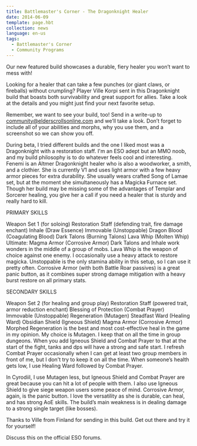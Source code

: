 ```yaml
---
title: Battlemaster's Corner - The Dragonknight Healer
date: 2014-06-09
template: page.hbt
collection: news
language: en-us
tags:
  - Battlemaster's Corner
  - Community Programs
---
```


Our new featured build showcases a durable, fiery healer you won’t want to mess with!

Looking for a healer that can take a few punches (or giant claws, or fireballs) without crumpling? Player Ville Korpi sent in this Dragonknight build that boasts both survivability and great support for allies. Take a look at the details and you might just find your next favorite setup.

Remember, we want to see your build, too! Send in a write-up to community@elderscrollsonline.com and we’ll take a look. Don’t forget to include all of your abilities and morphs, why you use them, and a screenshot so we can show you off.

During beta, I tried different builds and the one I liked most was a Dragonknight with a restoration staff. I'm an ESO adept but an MMO noob, and my build philosophy is to do whatever feels cool and interesting.
Fenemi is an Altmer Dragonknight healer who is also a woodworker, a smith, and a clothier. She is currently V1 and uses light armor with a few heavy armor pieces for extra durability. She usually wears crafted Song of Lamae set, but at the moment she simultaneously has a Magicka Furnace set. Though her build may be missing some of the advantages of Templar and Sorcerer healing, you give her a call if you need a healer that is sturdy and really hard to kill.

PRIMARY SKILLS

Weapon Set 1 (for soloing)
Restoration Staff (defending trait, fire damage enchant)
Inhale (Draw Essence)
Immovable (Unstoppable)
Dragon Blood (Coagulating Blood)
Dark Talons (Burning Talons)
Lava Whip (Molten Whip)
Ultimate: Magma Armor (Corrosive Armor)
Dark Talons and Inhale work wonders in the middle of a group of mobs. Lava Whip is the weapon of choice against one enemy. I occasionally use a heavy attack to restore magicka. Unstoppable is the only stamina ability in this setup, so I can use it pretty often. Corrosive Armor (with both Battle Roar passives) is a great panic button, as it combines super strong damage mitigation with a heavy burst restore on all primary stats.

SECONDARY SKILLS

Weapon Set 2 (for healing and group play)
Restoration Staff (powered trait, armor reduction enchant)
Blessing of Protection (Combat Prayer)
Immovable (Unstoppable)
Regeneration (Mutagen)
Steadfast Ward (Healing Ward)
Obsidian Shield (Igneous Shield)
Magma Armor (Corrosive Armor)
Morphed Regeneration is the best and most cost-effective heal in the game in my opinion. My choice is Mutagen. I keep that on all the time in group dungeons. When you add Igneous Shield and Combat Prayer to that at the start of the fight, tanks and dps will have a strong and safe start. I refresh Combat Prayer occasionally when I can get at least two group members in front of me, but I don't try to keep it on all the time. When someone’s health gets low, I use Healing Ward followed by Combat Prayer.

In Cyrodiil, I use Mutagen less, but Igneous Shield and Combat Prayer are great because you can hit a lot of people with them. I also use Igneous Shield to give siege weapon users some peace of mind. Corrosive Armor, again, is the panic button.
I love the versatility as she is durable, can heal, and has strong AoE skills. The build’s main weakness is in dealing damage to a strong single target (like bosses).

Thanks to Ville from Finland for sending in this build. Get out there and try it for yourself!

Discuss this on the official ESO forums.